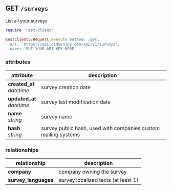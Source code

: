 ## GET `/surveys`

List all your surveys

```ruby
require 'rest-client'

RestClient::Request.execute method: :get,
  url: 'https://api.diduenjoy.com/api/v1/surveys',
  user: 'PUT-YOUR-API-KEY-HERE'
```

### attributes

attribute          | description
------------- | -------------
__created_at__<br>_datetime_  | survey creation date
__updated_at__<br>_datetime_  | survey last modification date
__name__<br>_string_  | survey name
__hash__<br>_string_  | survey public hash, used with companies custom mailing systems

### relationships

relationship          |description
------------------------------ | -------------
__company__  | company owning the survey
__survey_languages__  | survey localized texts (at least 1)